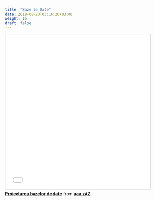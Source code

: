 ```yaml
---
title: "Baze de Date"
date: 2018-08-20T03:16:20+03:00
weight: 16
draft: false
---
```


<html>
  <body>
    <div class="wiki" id="content_view" style="display: block;">
<iframe src="//www.slideshare.net/slideshow/embed_code/key/cViyMzX2xamGe1" width="477" height="510" frameborder="0" marginwidth="0" marginheight="0" scrolling="no" style="border:1px solid #CCC; border-width:1px; margin-bottom:5px; max-width: 100%;" allowfullscreen=""></iframe>
<div style="margin-bottom:5px"><strong><a href="//www.slideshare.net/dalinic/proiectarea-bazelor-de-date" title="Proiectarea bazelor de date" target="_blank" rel="nofollow">Proiectarea bazelor de date</a></strong> from <strong><a href="//www.slideshare.net/dalinic" target="_blank" rel="nofollow">aaa zAZ</a></strong></div>
    </div>
  </body>
</html>